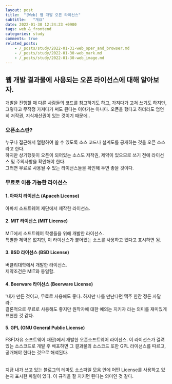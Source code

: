 ```yaml
---
layout: post
title:  "[Web] 웹 개발 오픈 라이선스"
subtitle:   "개요"
date: 2022-01-30 12:24:23 +0900
tags: web_&_frontend
categories: study
comments: true
related_posts:
    - /_posts/study/2022-01-31-web_oper_and_browser.md
    - /_posts/study/2022-01-30-web_mark.md
    - /_posts/study/2022-01-30-web_image.md
---
```


## 웹 개발 결과물에 사용되는 오픈 라이선스에 대해 알아보자.<br/>

개발을 진행할 때 다른 사람들의 코드를 참고하기도 하고, 가져다가 고쳐 쓰기도 하지만, 그렇다고 무작정 가져다가 써도 된다는 이야기는 아니다.
오픈을 했다고 하더라도 엄연히 저작권, 지식재산권이 있는 것이기 때문에..<br/>

### 오픈소스란?

누구나 접근해서 열람하여 쓸 수 있도록 소스 코드나 설계도를 공개하는 것을 오픈 소스라고 한다.<br/>
하지만 상기했듯이 오픈이 되어있는 소스도 저작권, 제약이 있으므로 쓰기 전에 라이선스 및 주의사항을 확인해야 한다.<br/>
그러면 무료로 사용될 수 있는 라이선스들을 확인해 두면 좋을 것이다.<br/>

### 무료로 이용 가능한 라이선스<br/>

#### 1. 아파치 라이선스 (Apaceh License) <br/>

아파치 소프트웨어 재단에서 제작한 라이선스.<br/>

#### 2. MIT 라이선스 (MIT License) <br/>

MIT에서 소프트웨어 학생들을 위해 개발한 라이선스.<br/>
특별한 제약은 없지만, 이 라이선스가 붙어있는 소스를 사용하고 있다고 표시하면 됨.<br/>

#### 3. BSD 라이선스 (BSD License) <br/>

버클리대학에서 개발한 라이선스.<br/>
제약조건은 MIT와 동일함.<br/>

#### 4. Beerware 라이선스 (Beerware License) <br/>

'내가 만든 것이고, 무료로 사용해도 좋다. 하지만 나를 만난다면 맥주 한잔 정돈 사달라.'<br/>
결론적으로 무료로 사용해도 좋지만 원작자에 대한 예의는 지키자 라는 의미를 재미있게 표현한 것 같다.<br/>

#### 5. GPL (GNU General Public License) <br/>

FSF(자유 소프트웨어 재단)에서 개발한 오픈소프트웨어 라이선스. 이 라이선스가 걸려있는 소스코드로 개발 후 배포하면 그 결과물의 소스코드 또한 GPL 라이선스를 따르고, 공개해야 한다는 것으로 해석된다.<br/>
<br/>
<br/>
지금 내가 쓰고 있는 블로그의 테마도 소스파일 모음 안에 어떤 License를 사용하고 있는지 표시한 파일이 있다. 이 규칙을 잘 지키면 된다는 의미인 것 같다.<br/>